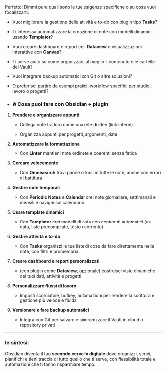 Perfetto! Dimmi pure quali sono le tue esigenze specifiche o su cosa vuoi focalizzarti:

- Vuoi migliorare la gestione delle attività e to-do con plugin tipo **Tasks**?
    
- Ti interessa automatizzare la creazione di note con modelli dinamici usando **Templater**?
    
- Vuoi creare dashboard e report con **Dataview** o visualizzazioni interattive con **Canvas**?
    
- Ti serve aiuto su come organizzare al meglio il contenuto e le cartelle del Vault?
    
- Vuoi integrare backup automatici con Git o altre soluzioni?
    
- O preferisci partire da esempi pratici, workflow specifici per studio, lavoro o progetti?



- ### 🔥 Cosa puoi fare con Obsidian + plugin

1. **Prendere e organizzare appunti**
    
    - Collega note tra loro come una rete di idee (link interni)
        
    - Organizza appunti per progetti, argomenti, date
        
2. **Automatizzare la formattazione**
    
    - Con **Linter** mantieni note ordinate e coerenti senza fatica
        
3. **Cercare velocemente**
    
    - Con **Omnisearch** trovi parole o frasi in tutte le note, anche con errori di battitura
        
4. **Gestire note temporali**
    
    - Con **Periodic Notes** e **Calendar** crei note giornaliere, settimanali e mensili e navighi sul calendario
        
5. **Usare template dinamici**
    
    - Con **Templater** crei modelli di nota con contenuti automatici (es. data, liste precompilate, testo ricorrente)
        
6. **Gestire attività e to-do**
    
    - Con **Tasks** organizzi le tue liste di cose da fare direttamente nelle note, con filtri e promemoria
        
7. **Creare dashboard e report personalizzati**
    
    - (con plugin come **Dataview**, opzionale) costruisci viste dinamiche dei tuoi dati, attività e progetti
        
8. **Personalizzare flussi di lavoro**
    
    - Imposti scorciatoie, hotkey, automazioni per rendere la scrittura e gestione più veloce e fluida
        
9. **Versionare e fare backup automatici**
    
    - Integra con Git per salvare e sincronizzare il Vault in cloud o repository privati
        

---

### In sintesi:

Obsidian diventa il tuo **secondo cervello digitale** dove organizzi, scrivi, pianifichi e tieni traccia di tutto quello che ti serve, con flessibilità totale e automazioni che ti fanno risparmiare tempo.